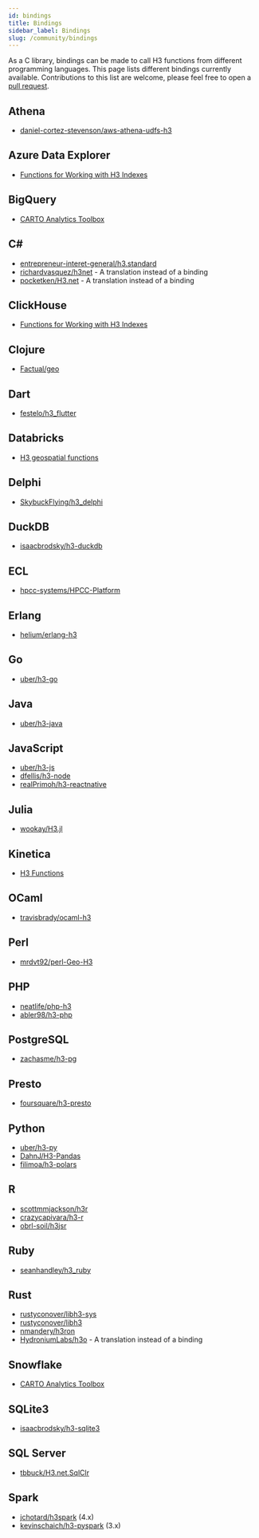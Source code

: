 ```yaml
---
id: bindings
title: Bindings
sidebar_label: Bindings
slug: /community/bindings
---
```


As a C library, bindings can be made to call H3 functions from different programming languages. This page lists different bindings currently available. Contributions to this list are welcome, please feel free to open a [pull request](https://github.com/uber/h3/tree/master/website/docs/community/bindings.md).

## Athena

- [daniel-cortez-stevenson/aws-athena-udfs-h3](https://github.com/daniel-cortez-stevenson/aws-athena-udfs-h3)

## Azure Data Explorer

- [Functions for Working with H3 Indexes](https://docs.microsoft.com/en-us/azure/data-explorer/kusto/query/geo-point-to-h3cell-function)

## BigQuery

- [CARTO Analytics Toolbox](https://github.com/CartoDB/analytics-toolbox-core#bigquery)

## C&#35;

- [entrepreneur-interet-general/h3.standard](https://github.com/entrepreneur-interet-general/H3.Standard)
- [richardvasquez/h3net](https://github.com/RichardVasquez/h3net) - A translation instead of a binding
- [pocketken/H3.net](https://github.com/pocketken/H3.net) - A translation instead of a binding

## ClickHouse

- [Functions for Working with H3 Indexes](https://clickhouse.tech/docs/en/sql-reference/functions/geo/h3/)

## Clojure 

- [Factual/geo](https://github.com/Factual/geo)

## Dart 

- [festelo/h3_flutter](https://github.com/festelo/h3_flutter)

## Databricks

- [H3 geospatial functions](https://docs.databricks.com/sql/language-manual/sql-ref-h3-geospatial-functions.html)

## Delphi

- [SkybuckFlying/h3_delphi](https://github.com/SkybuckFlying/h3_delphi)

## DuckDB

- [isaacbrodsky/h3-duckdb](https://github.com/isaacbrodsky/h3-duckdb)

## ECL

- [hpcc-systems/HPCC-Platform](https://github.com/hpcc-systems/HPCC-Platform/tree/master/plugins/h3)

## Erlang

- [helium/erlang-h3](https://github.com/helium/erlang-h3)

## Go

- [uber/h3-go](https://github.com/uber/h3-go)

## Java

- [uber/h3-java](https://github.com/uber/h3-java)

## JavaScript

- [uber/h3-js](https://github.com/uber/h3-js)
- [dfellis/h3-node](https://github.com/dfellis/h3-node)
- [realPrimoh/h3-reactnative](https://github.com/realPrimoh/h3-reactnative)

## Julia

- [wookay/H3.jl](https://github.com/wookay/H3.jl)

## Kinetica

- [H3 Functions](https://docs.kinetica.com/7.1/sql/query/#h3-functions)

## OCaml

- [travisbrady/ocaml-h3](https://github.com/travisbrady/ocaml-h3)

## Perl

- [mrdvt92/perl-Geo-H3](https://metacpan.org/pod/Geo::H3)

## PHP

- [neatlife/php-h3](https://github.com/neatlife/php-h3)
- [abler98/h3-php](https://github.com/abler98/h3-php)

## PostgreSQL

- [zachasme/h3-pg](https://github.com/zachasme/h3-pg)

## Presto

- [foursquare/h3-presto](https://github.com/foursquare/h3-presto)

## Python

- [uber/h3-py](https://github.com/uber/h3-py)
- [DahnJ/H3-Pandas](https://github.com/DahnJ/H3-Pandas)
- [filimoa/h3-polars](https://github.com/Filimoa/polars-h3)

## R

- [scottmmjackson/h3r](https://github.com/scottmmjackson/h3r)
- [crazycapivara/h3-r](https://github.com/crazycapivara/h3-r)
- [obrl-soil/h3jsr](https://github.com/obrl-soil/h3jsr)

## Ruby

- [seanhandley/h3_ruby](https://github.com/seanhandley/h3_ruby)

## Rust

- [rustyconover/libh3-sys](https://github.com/rustyconover/libh3-sys)
- [rustyconover/libh3](https://github.com/rustyconover/libh3)
- [nmandery/h3ron](https://github.com/nmandery/h3ron)
- [HydroniumLabs/h3o](https://github.com/HydroniumLabs/h3o) - A translation instead of a binding

## Snowflake

- [CARTO Analytics Toolbox](https://github.com/CartoDB/analytics-toolbox-core#snowflake)

## SQLite3

- [isaacbrodsky/h3-sqlite3](https://github.com/isaacbrodsky/h3-sqlite3)

## SQL Server

- [tbbuck/H3.net.SqlClr](https://github.com/tbbuck/H3.net.SqlClr)

## Spark

- [jchotard/h3spark](https://github.com/JosephChotard/h3spark) (4.x)
- [kevinschaich/h3-pyspark](https://github.com/kevinschaich/h3-pyspark) (3.x)

